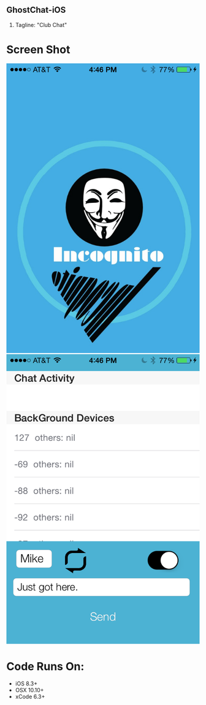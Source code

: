 ## GhostChat-iOS
1. Tagline: "Club Chat" 

# Screen Shot
![ScreenShot](https://github.com/Grace18/GhostChat-iOS/blob/master/Screen%20Shot%202015-05-07%20at%204.46.04%20PM.png) 
![ScreenShot](https://github.com/Grace18/GhostChat-iOS/blob/master/Screen%20Shot%202015-05-07%20at%204.46.06%20PM.png) 

# Code Runs On:
+ iOS 8.3+
+ OSX 10.10+
+ xCode 6.3+  
 
